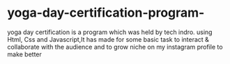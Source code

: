 # yoga-day-certification-program-
yoga day certification is a program which was held by tech indro. using Html, Css and Javascript,It has made for some basic task to interact &amp; collaborate with the audience and to grow niche on my instagram profile to make better 
